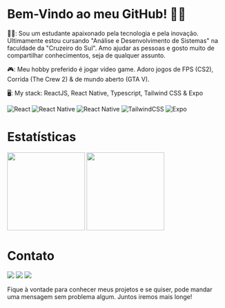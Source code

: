# Bem-Vindo ao meu GitHub! 👋😎


<div>
<p> 
  🤵🏽: Sou um estudante apaixonado pela tecnologia e pela inovação. Ultimamente estou cursando "Análise e Desenvolvimento de Sistemas" na faculdade da "Cruzeiro do Sul". Amo ajudar as pessoas e gosto muito de compartilhar conhecimentos, seja de qualquer assunto. 
</p>
  <p>
  🎮: Meu hobby preferido é jogar vídeo game. Adoro jogos de FPS (CS2), Corrida (The Crew 2) & de mundo aberto (GTA V). 
</p>
<p>
  🖥: My stack: ReactJS, React Native, Typescript, Tailwind CSS & Expo
</p>

![React](https://img.shields.io/badge/react-%2320232a.svg?style=for-the-badge&logo=react&logoColor=%2361DAFB)
![React Native](https://img.shields.io/badge/react_native-%2320232a.svg?style=for-the-badge&logo=react&logoColor=%2361DAFB)
![React Native](https://img.shields.io/badge/typescript-%2320232a.svg?style=for-the-badge&logo=typescript&logoColor=%2361DAFB)
![TailwindCSS](https://img.shields.io/badge/tailwind_css-%2320232a.svg?style=for-the-badge&logo=tailwind-css&logoColor=%2361DAFB)
![Expo](https://img.shields.io/badge/expo-1C1E24?style=for-the-badge&logo=expo&logoColor=#D04A37)

</div>

# Estatísticas

<div>
<img height="180rem" src="https://github-readme-stats.vercel.app/api?username=Sh4rk-dev&show_icons=true&theme=tokyonight"/>
<img height="180rem" src="https://github-readme-stats.vercel.app/api/top-langs/?username=Sh4rk-dev&layout=compact&theme=tokyonight"/>
</div>

# Contato

<div> 
  <a href="https://www.instagram.com/r.rapace_04/" target="_blank"><img src="https://img.shields.io/badge/-Instagram-%23E4405F?style=for-the-badge&logo=instagram&logoColor=white" target="_blank"></a>
  <a href = "mailto:contatorenanrapace13@gmail.com"><img src="https://img.shields.io/badge/-Gmail-%23333?style=for-the-badge&logo=gmail&logoColor=white" target="_blank"></a>
  <a href="https://www.linkedin.com/in/renan-rapace-618665218/" target="_blank"><img src="https://img.shields.io/badge/-LinkedIn-%230077B5?style=for-the-badge&logo=linkedin&logoColor=white" target="_blank"></a> 
</div>

<p>Fique à vontade para conhecer meus projetos e se quiser, pode mandar uma mensagem sem problema algum. Juntos iremos mais longe!</p>
